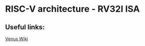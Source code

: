 # RISC-V architecture - RV32I ISA

## Useful links:
[Venus Wiki](https://inst.eecs.berkeley.edu/~cs61c/fa21/resources/venus-reference/)

